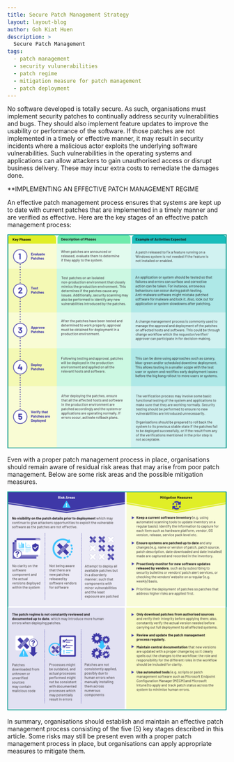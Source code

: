 ```yaml
---
title: Secure Patch Management Strategy
layout: layout-blog
author: Goh Kiat Huen
description: >
  Secure Patch Management
tags:
  - patch management
  - security vulunerabilities
  - patch regime
  - mitigation measure for patch management
  - patch deployment
---
```


No software developed is totally secure. As such, organisations must implement security patches to continually address security vulnerabilities and bugs. They should also implement feature updates to improve the usability or performance of the software. 
If those patches are not implemented in a timely or effective manner, it may result in security incidents where a malicious actor exploits the underlying software vulnerabilities. Such vulnerabilities in the operating systems and applications can allow attackers to gain unauthorised access or disrupt business delivery. These may incur extra costs to remediate the damages done.

**IMPLEMENTING AN EFFECTIVE PATCH MANAGEMENT REGIME

An effective patch management process ensures that systems are kept up to date with current patches that are implemented in a timely manner and are verified as effective. Here are the key stages of an effective patch management process:

![patch_mgmt](/assets/img/pm_keystages.png)


Even with a proper patch management process in place, organisations should remain aware of residual risk areas that may arise from poor patch management. Below are some risk areas and the possible mitigation measures. 

![patch_mgmt](/assets/img/pm_mitigation.png)


In summary, organisations should establish and maintain an effective patch management process consisting of the five (5) key stages described in this article. Some risks may still be present even with a proper patch management process in place, but organisations can apply appropriate measures to mitigate them. 
